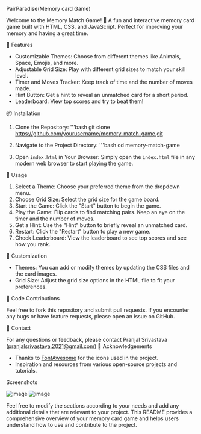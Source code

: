 PairParadise(Memory card Game)

Welcome to the Memory Match Game! 🎉 A fun and interactive memory card game built with HTML, CSS, and JavaScript. Perfect for improving your memory and having a great time.

 🎯 Features
- Customizable Themes: Choose from different themes like Animals, Space, Emojis, and more.
- Adjustable Grid Size: Play with different grid sizes to match your skill level.
- Timer and Moves Tracker: Keep track of time and the number of moves made.
- Hint Button: Get a hint to reveal an unmatched card for a short period.
- Leaderboard: View top scores and try to beat them!

 📦 Installation

1. Clone the Repository:
  '''bash
   git clone https://github.com/yourusername/memory-match-game.git
  

2. Navigate to the Project Directory:
  '''bash
   cd memory-match-game
  

3. Open `index.html` in Your Browser:
   Simply open the `index.html` file in any modern web browser to start playing the game.

 🚀 Usage

1. Select a Theme: Choose your preferred theme from the dropdown menu.
2. Choose Grid Size: Select the grid size for the game board.
3. Start the Game: Click the "Start" button to begin the game.
4. Play the Game: Flip cards to find matching pairs. Keep an eye on the timer and the number of moves.
5. Get a Hint: Use the "Hint" button to briefly reveal an unmatched card.
6. Restart: Click the "Restart" button to play a new game.
7. Check Leaderboard: View the leaderboard to see top scores and see how you rank.

 🎨 Customization

- Themes: You can add or modify themes by updating the CSS files and the card images.
- Grid Size: Adjust the grid size options in the HTML file to fit your preferences.

 📝 Code Contributions

Feel free to fork this repository and submit pull requests. If you encounter any bugs or have feature requests, please open an issue on GitHub.

 📧 Contact

For any questions or feedback, please contact 
Pranjal Srivastava 
(pranjalsrivastava.2021@gmail.com)
 🌟 Acknowledgements

- Thanks to [FontAwesome](https://fontawesome.com/) for the icons used in the project.
- Inspiration and resources from various open-source projects and tutorials.



 Screenshots

![image](https://github.com/user-attachments/assets/b7bb344f-f5f4-42c8-9830-a73a8aa5bd21)
![image](https://github.com/user-attachments/assets/80568cc5-925d-4c17-8c95-9fe58be50e98)



Feel free to modify the sections according to your needs and add any additional details that are relevant to your project. This README provides a comprehensive overview of your memory card game and helps users understand how to use and contribute to the project.
